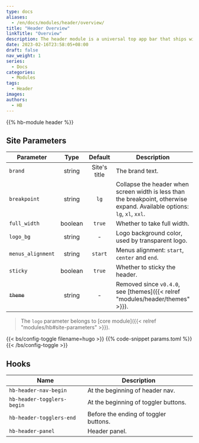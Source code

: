 ```yaml
---
type: docs
aliases:
  - /en/docs/modules/header/overview/
title: "Header Overview"
linkTitle: "Overview"
description: The header module is a universal top app bar that ships with some useful sub modules, such as search form, social links, light/dark mode toggle and language picker.
date: 2023-02-16T23:58:05+08:00
draft: false
nav_weight: 1
series:
  - Docs
categories:
  - Modules
tags:
  - Header
images:
authors:
  - HB
---
```


{{% hb-module header %}}

## Site Parameters

| Parameter         |  Type   |   Default    | Description                                                                   |
| ----------------- | :-----: | :----------: | ----------------------------------------------------------------------------- |
| `brand`           | string  | Site's title | The brand text.                                                               |
| `breakpoint` | string | `lg` | Collapse the header when screen width is less than the breakpoint, otherwise expand. Available options: `lg`, `xl`, `xxl`. |
| `full_width`      | boolean |    `true`    | Whether to take full width.                                                   |
| `logo_bg`         | string  |      -       | Logo background color, used by transparent logo.                              |
| `menus_alignment` | string  |   `start`    | Menus alignment: `start`, `center` and `end`.                                 |
| `sticky`          | boolean |    `true`    | Whether to sticky the header.                                                 |
| ~~`theme`~~       | string  |      -       | Removed since `v0.4.0`, see [themes]({{< relref "modules/header/themes" >}}). |

> The `logo` parameter belongs to [core module]({{< relref "modules/hb#site-parameters" >}}).

{{< bs/config-toggle filename=hugo >}}
{{% code-snippet params.toml %}}
{{< /bs/config-toggle >}}

## Hooks

| Name                       | Description                           |
| -------------------------- | ------------------------------------- |
| `hb-header-nav-begin`      | At the beginning of header nav.       |
| `hb-header-togglers-begin` | At the beginning of toggler buttons.  |
| `hb-header-togglers-end`   | Before the ending of toggler buttons. |
| `hb-header-panel`          | Header panel.                         |
